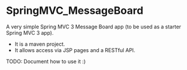 SpringMVC_MessageBoard
======================

A very simple Spring MVC 3 Message Board app (to be used as a starter Spring MVC 3 app).

* It is a maven project.
* It allows access via JSP pages and a RESTful API.

TODO: Document how to use it :)
